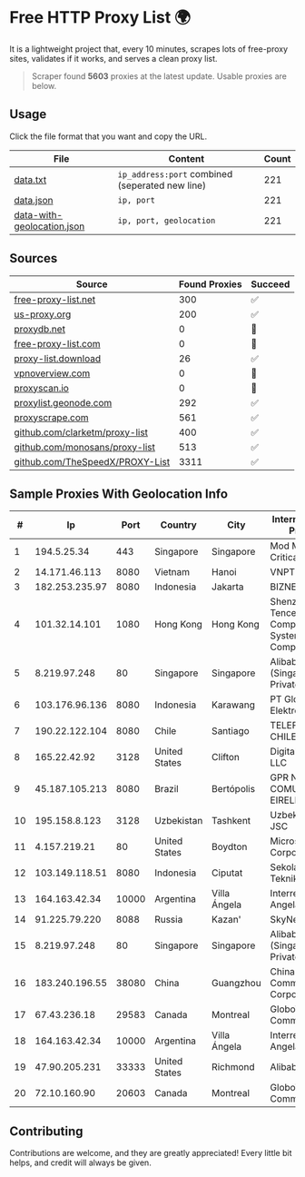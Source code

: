 
# Free HTTP Proxy List 🌍

It is a lightweight project that, every 10 minutes, scrapes lots of free-proxy sites, validates if it works, and serves a clean proxy list.


> Scraper found **5603** proxies at the latest update. Usable proxies are below.

## Usage

Click the file format that you want and copy the URL.


|File|Content|Count|
|----|-------|-----|
|[data.txt](https://raw.githubusercontent.com/themiralay/Proxy-List-World/master/data.txt)|`ip_address:port` combined (seperated new line)|221|
|[data.json](https://raw.githubusercontent.com/themiralay/Proxy-List-World/master/data.json)|`ip, port`|221|
|[data-with-geolocation.json](https://raw.githubusercontent.com/themiralay/Proxy-List-World/master/data-with-geolocation.json)|`ip, port, geolocation`|221|

## Sources

|Source|Found Proxies|Succeed|
|------|-------------|-------|
|[free-proxy-list.net](https://free-proxy-list.net)|300|✅|
|[us-proxy.org](https://www.us-proxy.org)|200|✅|
|[proxydb.net](http://proxydb.net)|0|🚫|
|[free-proxy-list.com](https://free-proxy-list.com/?page=&port=&type%5B%5D=http&type%5B%5D=https&up_time=0&search=Search)|0|🚫|
|[proxy-list.download](https://www.proxy-list.download/HTTP)|26|✅|
|[vpnoverview.com](https://vpnoverview.com/privacy/anonymous-browsing/free-proxy-servers)|0|🚫|
|[proxyscan.io](https://www.proxyscan.io)|0|🚫|
|[proxylist.geonode.com](https://proxylist.geonode.com/api/proxy-list?limit=300&page=1&sort_by=lastChecked&sort_type=desc&protocols=http,https)|292|✅|
|[proxyscrape.com](https://api.proxyscrape.com/v2/?request=displayproxies&protocol=http&timeout=10000&country=all&ssl=all&anonymity=all)|561|✅|
|[github.com/clarketm/proxy-list](https://raw.githubusercontent.com/clarketm/proxy-list/master/proxy-list-raw.txt)|400|✅|
|[github.com/monosans/proxy-list](https://raw.githubusercontent.com/monosans/proxy-list/main/proxies/http.txt)|513|✅|
|[github.com/TheSpeedX/PROXY-List](https://raw.githubusercontent.com/TheSpeedX/PROXY-List/master/http.txt)|3311|✅|


## Sample Proxies With Geolocation Info

|#|Ip|Port|Country|City|Internet Service Provider|
|-|--|----|-------|----|-------------------------|
|1|194.5.25.34|443|Singapore|Singapore|Mod Mission Critical LLC|
|2|14.171.46.113|8080|Vietnam|Hanoi|VNPT-VNNIC|
|3|182.253.235.97|8080|Indonesia|Jakarta|BIZNET|
|4|101.32.14.101|1080|Hong Kong|Hong Kong|Shenzhen Tencent Computer Systems Company Limited|
|5|8.219.97.248|80|Singapore|Singapore|Alibaba Cloud (Singapore) Private Limited|
|6|103.176.96.136|8080|Indonesia|Karawang|PT Global Sarana Elektronika|
|7|190.22.122.104|8080|Chile|Santiago|TELEFÓNICA CHILE S.A.|
|8|165.22.42.92|3128|United States|Clifton|DigitalOcean, LLC|
|9|45.187.105.213|8080|Brazil|Bertópolis|GPR NET COMUNICACOES EIRELI|
|10|195.158.8.123|3128|Uzbekistan|Tashkent|Uzbektelecom JSC|
|11|4.157.219.21|80|United States|Boydton|Microsoft Corporation|
|12|103.149.118.51|8080|Indonesia|Ciputat|Sekolah Tinggi Teknik - PLN|
|13|164.163.42.34|10000|Argentina|Villa Ángela|Interret Villa Angela SRL|
|14|91.225.79.220|8088|Russia|Kazan'|SkyNetwork Ltd.|
|15|8.219.97.248|80|Singapore|Singapore|Alibaba Cloud (Singapore) Private Limited|
|16|183.240.196.55|38080|China|Guangzhou|China Mobile Communications Corporation|
|17|67.43.236.18|29583|Canada|Montreal|GloboTech Communications|
|18|164.163.42.34|10000|Argentina|Villa Ángela|Interret Villa Angela SRL|
|19|47.90.205.231|33333|United States|Richmond|Alibaba.com LLC|
|20|72.10.160.90|20603|Canada|Montreal|GloboTech Communications|



## Contributing

Contributions are welcome, and they are greatly appreciated! Every
little bit helps, and credit will always be given.

